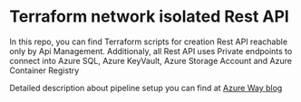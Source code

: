 # Terraform network isolated Rest API
In this repo, you can find Terraform scripts for creation Rest API reachable only by Api Management.
Additionaly, all Rest API uses Private endpoints to connect into Azure SQL, Azure KeyVault, Azure Storage Account and Azure Container Registry

Detailed description about pipeline setup you can find at [Azure Way blog](https://azureway.cloud/rest-api-on-apim-with-azure-sql-keyvault-and-container-registry-using-private-endpoints-by-terraform/)